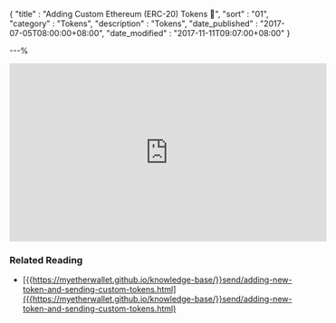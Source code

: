 {
"title"       : "Adding Custom Ethereum (ERC-20) Tokens 🎥",
"sort"        : "01",
"category"    : "Tokens",
"description" : "Tokens",
"date_published" : "2017-07-05T08:00:00+08:00",
"date_modified"  : "2017-11-11T09:07:00+08:00"
}

---%


<div class="video__wrapper">
<iframe width="560" height="315" src="https://www.youtube.com/embed/2zHcAdvnk98" frameborder="0" allowfullscreen></iframe>
</div>

### Related Reading
- [{{https://myetherwallet.github.io/knowledge-base/}}send/adding-new-token-and-sending-custom-tokens.html]({{https://myetherwallet.github.io/knowledge-base/}}send/adding-new-token-and-sending-custom-tokens.html)

